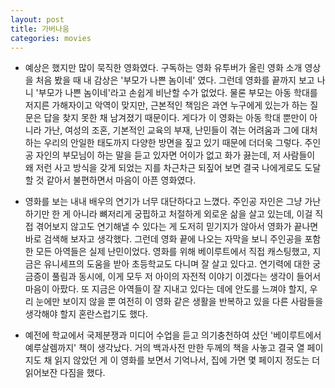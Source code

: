 ```yaml
---
layout: post
title: 가버나움
categories: movies
---
```


- 예상은 했지만 많이 묵직한 영화였다. 구독하는 영화 유투버가 올린 영화 소개 영상을 처음 봤을 때 내 감상은 '부모가 나쁜 놈이네' 였다. 그런데 영화를 끝까지 보고 나니 '부모가 나쁜 놈이네'라고 손쉽게 비난할 수가 없었다. 물론 부모는 아동 학대를 저지른 가해자이고 악역이 맞지만, 근본적인 책임은 과연 누구에게 있는가 하는 질문은 답을 찾지 못한 채 남겨졌기 때문이다. 게다가 이 영화는 아동 학대 뿐만이 아니라 가난, 여성의 조혼, 기본적인 교육의 부재, 난민들이 겪는 어려움과 그에 대처하는 우리의 안일한 태도까지 다양한 방면을 짚고 있기 때문에 더더욱 그렇다. 주인공 자인의 부모님이 하는 말을 듣고 있자면 어이가 없고 화가 끓는데, 저 사람들이 왜 저런 사고 방식을 갖게 되었는 지를 차근차근 되짚어 보면 결국 나에게로도 도달할 것 같아서 불편하면서 마음이 아픈 영화였다.

- 영화를 보는 내내 배우의 연기가 너무 대단하다고 느꼈다. 주인공 자인은 그냥 가난하기만 한 게 아니라 뼈저리게 궁핍하고 처절하게 외로운 삶을 살고 있는데, 이걸 직접 겪어보지 않고도 연기해낼 수 있다는 게 도저히 믿기지가 않아서 영화가 끝나면 바로 검색해 보자고 생각했다. 그런데 영화 끝에 나오는 자막을 보니 주인공을 포함한 모든 아역들은 실제 난민이었다. 영화를 위해 베이루트에서 직접 캐스팅했고, 지금은 유니세프의 도움을 받아 초등학교도 다니며 잘 살고 있다고. 연기력에 대한 궁금증이 풀림과 동시에, 이게 모두 저 아이의 자전적 이야기 이겠다는 생각이 들어서 마음이 아팠다. 또 지금은 아역들이 잘 지내고 있다는 데에 안도를 느껴야 할지, 우리 눈에만 보이지 않을 뿐 여전히 이 영화 같은 생활을 반복하고 있을 다른 사람들을 생각해야 할지 혼란스럽기도 했다. 

- 예전에 학교에서 국제분쟁과 미디어 수업을 듣고 의기충천하여 샀던 '베이루트에서 예루살렘까지' 책이 생각났다. 거의 백과사전 만한 두께의 책을 사놓고 결국 열 페이지도 채 읽지 않았던 게 이 영화를 보면서 기억나서, 집에 가면 몇 페이지 정도는 더 읽어보잔 다짐을 했다.